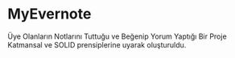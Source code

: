 # MyEvernote
Üye Olanların Notlarını Tuttuğu ve Beğenip Yorum Yaptığı Bir Proje
Katmansal ve SOLID prensiplerine uyarak oluşturuldu.
